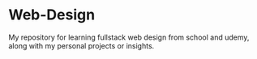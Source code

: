 # Web-Design
My repository for learning fullstack web design from school and udemy, along with my personal projects or insights.
